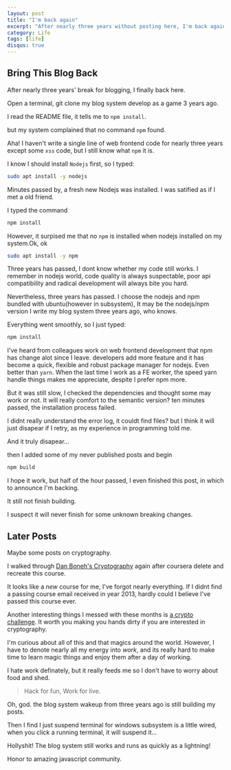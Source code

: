 ```yaml
---
layout: post
title: "I'm back again"
excerpt: "After nearly three years without posting here, I'm back again."
category: Life
tags: [life]
disqus: true
---
```


## Bring This Blog Back

After nearly three years' break for blogging, I finally back here.

Open a terminal, git clone my blog system develop as a game 3 years ago.

I read the README file, it tells me to `npm install`.

but my system complained that no command `npm` found. 

Aha! I haven't write a single line of web 
frontend code for nearly three years except some `xss` code, but I still know what `npm` it is.

I know I should install `Nodejs` first, so I typed:

```bash
sudo apt install -y nodejs
```

Minutes passed by, a fresh new Nodejs was installed. I was satified as if I met a old friend.

I typed the command

```bash
npm install
```

However, it surpised me that no `npm` is installed when nodejs installed on my system.Ok, ok

```bash
sudo apt install -y npm
```

Three years has passed, I dont know whether my code still works. I remember in nodejs world, 
code quality is always suspectable, poor api compatibility and radical development will always bite 
you hard.

Nevertheless, three years has passed. I choose the nodejs and npm bundled with ubuntu(however in subsystem),
It may be the nodejs/npm version I write my blog system three years ago, who knows.

Everything went smoothly, so I just typed:

```bash
npm install
```

I've heard from colleagues work on web frontend development that npm has change alot since I leave.
developers add more feature and it has become a quick, flexible and robust package manager for nodejs.
Even better than `yarn`. When the last time I work as a FE worker, the speed yarn handle things makes 
me appreciate, despite I prefer npm more.

But it was still slow, I checked the dependencies and thought some may work or not. It will really comfort to 
the semantic version? ten minutes passed, the installation process failed.

I didnt really understand the error log, it couldt find files? but I think it will just disapear if I retry, as my experience
in programming told me. 

And it truly disapear...

then I added some of my never published posts and begin

```bash
npm build
```

I hope it work, but half of the hour passed, I even finished this post, in which to announce I'm backing.

It still not finish building.

I suspect it will never finish for some unknown breaking changes.

## Later Posts

Maybe some posts on cryptography.

I walked through [Dan Boneh's Cryptography](https://www.coursera.org/learn/crypto) again after coursera delete and recreate this course.

It looks like a _new_ course for me, I've forgot nearly everything. If I didnt find a passing course email received in year 2013, hardly could I believe I've passed this course ever.


Another interesting things I messed with these months is [a crypto challenge](http://cryptopals.com/). It worth you making you hands dirty if you are interested in cryptography.

I'm curious about all of this and that magics around the world. However, I have to denote nearly all my energy into *work*, and its really hard to make time to learn magic things and enjoy them after a day of working.

I hate work definately, but it really feeds me so I don't have to worry about food and shed.

> Hack for fun, Work for live.

Oh, god. the blog system wakeup from three years ago is still building my posts.

Then I find I just suspend terminal for windows subsystem is a little wired, when you click a running terminal, it will suspend it...

Hollyshit! The blog system still works and runs as quickly as a lightning!

Honor to amazing javascript community.
